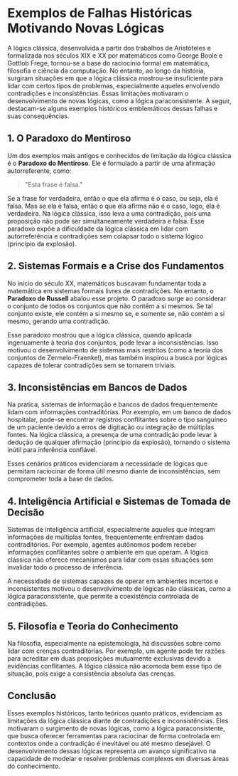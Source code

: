 
# Exemplos de Falhas Históricas Motivando Novas Lógicas

A lógica clássica, desenvolvida a partir dos trabalhos de Aristóteles e formalizada nos séculos XIX e XX por matemáticos como George Boole e Gottlob Frege, tornou-se a base do raciocínio formal em matemática, filosofia e ciência da computação. No entanto, ao longo da história, surgiram situações em que a lógica clássica mostrou-se insuficiente para lidar com certos tipos de problemas, especialmente aqueles envolvendo contradições e inconsistências. Essas limitações motivaram o desenvolvimento de novas lógicas, como a lógica paraconsistente. A seguir, destacam-se alguns exemplos históricos emblemáticos dessas falhas e suas consequências.

## 1. O Paradoxo do Mentiroso

Um dos exemplos mais antigos e conhecidos de limitação da lógica clássica é o **Paradoxo do Mentiroso**. Ele é formulado a partir de uma afirmação autorreferente, como:

> "Esta frase é falsa."

Se a frase for verdadeira, então o que ela afirma é o caso, ou seja, ela é falsa. Mas se ela é falsa, então o que ela afirma não é o caso, logo, ela é verdadeira. Na lógica clássica, isso leva a uma contradição, pois uma proposição não pode ser simultaneamente verdadeira e falsa. Esse paradoxo expõe a dificuldade da lógica clássica em lidar com autorreferência e contradições sem colapsar todo o sistema lógico (princípio da explosão).

## 2. Sistemas Formais e a Crise dos Fundamentos

No início do século XX, matemáticos buscavam fundamentar toda a matemática em sistemas formais livres de contradições. No entanto, o **Paradoxo de Russell** abalou esse projeto. O paradoxo surge ao considerar o conjunto de todos os conjuntos que não contêm a si mesmos. Se tal conjunto existe, ele contém a si mesmo se, e somente se, não contém a si mesmo, gerando uma contradição.

Esse paradoxo mostrou que a lógica clássica, quando aplicada ingenuamente à teoria dos conjuntos, pode levar a inconsistências. Isso motivou o desenvolvimento de sistemas mais restritos (como a teoria dos conjuntos de Zermelo-Fraenkel), mas também inspirou a busca por lógicas capazes de tolerar contradições sem se tornarem triviais.

## 3. Inconsistências em Bancos de Dados

Na prática, sistemas de informação e bancos de dados frequentemente lidam com informações contraditórias. Por exemplo, em um banco de dados hospitalar, pode-se encontrar registros conflitantes sobre o tipo sanguíneo de um paciente devido a erros de digitação ou integração de múltiplas fontes. Na lógica clássica, a presença de uma contradição pode levar à dedução de qualquer afirmação (princípio da explosão), tornando o sistema inútil para inferência confiável.

Esses cenários práticos evidenciaram a necessidade de lógicas que permitam raciocinar de forma útil mesmo diante de inconsistências, sem comprometer toda a base de dados.

## 4. Inteligência Artificial e Sistemas de Tomada de Decisão

Sistemas de inteligência artificial, especialmente aqueles que integram informações de múltiplas fontes, frequentemente enfrentam dados contraditórios. Por exemplo, agentes autônomos podem receber informações conflitantes sobre o ambiente em que operam. A lógica clássica não oferece mecanismos para lidar com essas situações sem invalidar todo o processo de inferência.

A necessidade de sistemas capazes de operar em ambientes incertos e inconsistentes motivou o desenvolvimento de lógicas não clássicas, como a lógica paraconsistente, que permite a coexistência controlada de contradições.

## 5. Filosofia e Teoria do Conhecimento

Na filosofia, especialmente na epistemologia, há discussões sobre como lidar com crenças contraditórias. Por exemplo, um agente pode ter razões para acreditar em duas proposições mutuamente exclusivas devido a evidências conflitantes. A lógica clássica não acomoda bem esse tipo de situação, pois exige a consistência absoluta das crenças.

## Conclusão

Esses exemplos históricos, tanto teóricos quanto práticos, evidenciam as limitações da lógica clássica diante de contradições e inconsistências. Eles motivaram o surgimento de novas lógicas, como a lógica paraconsistente, que busca oferecer ferramentas para raciocinar de forma controlada em contextos onde a contradição é inevitável ou até mesmo desejável. O desenvolvimento dessas lógicas representa um avanço significativo na capacidade de modelar e resolver problemas complexos em diversas áreas do conhecimento.

